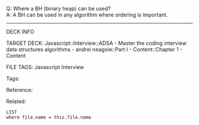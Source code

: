 Q: Where a BH (binary heap) can be used?  
A: A BH can be used in any algorithm where ordering is important.
<!--ID: 1690032123643-->

---

DECK INFO

TARGET DECK: Javascript::Interview::ADSA - Master the coding interview data structures algorithms - andrei neagoie::Part I - Content::Chapter 1 - Content

FILE TAGS: Javascript Interview

Tags:

Reference:

Related:

```dataview
LIST
where file.name = this.file.name
```
